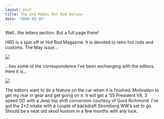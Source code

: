 ```yaml
---
layout: post
title: The Ute Makes Hot Rod Deluxe
date: "2008-03-16"
---
```


Well…the letters section. But a full page there!

HRD is a spin off or Hot Rod Magazine. It is devoted to retro hot rods and customs. The May issue…

![](/images/pop/Kart_Hauler_Blog/6-HRD3.jpg)

…has some of the correspondence I’ve been exchanging with the editors. Here it is…

![](/images/pop/Kart_Hauler_Blog/6-HRD.jpg)

The editors want to do a feature on the car when it is finished. Motivation to get my rear in gear and get going on it. It will get a ‘55 President V8, 3 speed OD with a Jeep top shift conversion courtesy of Gord Richmond. I’ve got the 2×2 intake with a couple of backdraft Stromberg WW’s set to go. Should be a neat old skool kustom in a few months with any luck.
